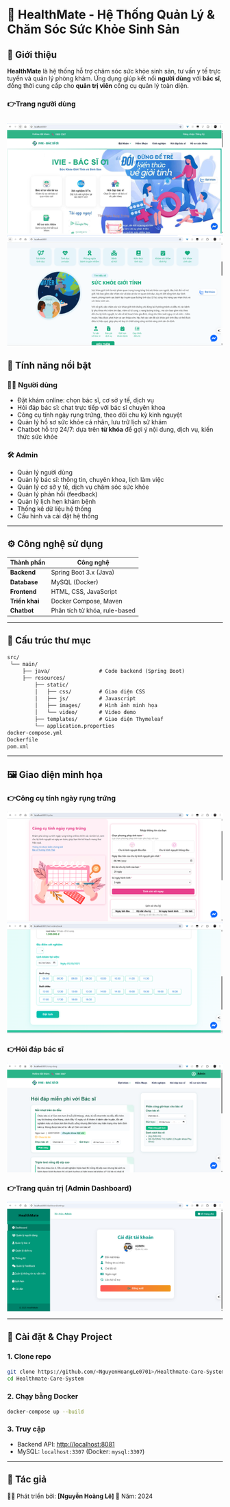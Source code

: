 # 🏥 HealthMate - Hệ Thống Quản Lý & Chăm Sóc Sức Khỏe Sinh Sản

## 📖 Giới thiệu

**HealthMate** là hệ thống hỗ trợ chăm sóc sức khỏe sinh sản, tư vấn y tế trực tuyến và quản lý phòng khám.
Ứng dụng giúp kết nối **người dùng** với **bác sĩ**, đồng thời cung cấp cho **quản trị viên** công cụ quản lý toàn diện.
### 👉Trang người dùng
 ![User Page](src/main/resources/static/images/github/TrangChu.jpg)
 ![User Page](src/main/resources/static/images/github/TrangChu-2.png)
---

## 🚀 Tính năng nổi bật

### 👩‍⚕️ Người dùng

* Đặt khám online: chọn bác sĩ, cơ sở y tế, dịch vụ
* Hỏi đáp bác sĩ: chat trực tiếp với bác sĩ chuyên khoa
* Công cụ tính ngày rụng trứng, theo dõi chu kỳ kinh nguyệt
* Quản lý hồ sơ sức khỏe cá nhân, lưu trữ lịch sử khám
* Chatbot hỗ trợ 24/7: dựa trên **từ khóa** để gợi ý nội dung, dịch vụ, kiến thức sức khỏe

### 🛠️ Admin

* Quản lý người dùng
* Quản lý bác sĩ: thông tin, chuyên khoa, lịch làm việc
* Quản lý cơ sở y tế, dịch vụ chăm sóc sức khỏe
* Quản lý phản hồi (feedback)
* Quản lý lịch hẹn khám bệnh
* Thống kê dữ liệu hệ thống
* Cấu hình và cài đặt hệ thống

---

## ⚙️ Công nghệ sử dụng

| Thành phần     | Công nghệ                     |
| -------------- | ----------------------------- |
| **Backend**    | Spring Boot 3.x (Java)        |
| **Database**   | MySQL (Docker)                |
| **Frontend**   | HTML, CSS, JavaScript         |
| **Triển khai** | Docker Compose, Maven         |
| **Chatbot**    | Phân tích từ khóa, rule-based |

---

## 📂 Cấu trúc thư mục

```
src/
 └── main/
     ├── java/                # Code backend (Spring Boot)
     ├── resources/
         ├── static/
         │   ├── css/         # Giao diện CSS
         │   ├── js/          # Javascript
         │   ├── images/      # Hình ảnh minh họa
         │   └── video/       # Video demo
         ├── templates/       # Giao diện Thymeleaf
         └── application.properties
docker-compose.yml
Dockerfile
pom.xml
```

---

## 🖼️ Giao diện minh họa

### 👉Công cụ tính ngày rụng trứng

 ![Ovulation Tool](src/main/resources/static/images/github/KhaiBaoChuKyKinhNguyet.png)
 ![Ovulation Tool](src/main/resources/static/images/github/DatXetNghiemSTIs-2.png)

### 👉Hỏi đáp bác sĩ

 ![Doctor Q\&A](src/main/resources/static/images/github/HoiDapBacSy.png)

### 👉Trang quản trị (Admin Dashboard)

 ![Admin Dashboard](src/main/resources/static/images/github/admin-2.png)

---

## 🔧 Cài đặt & Chạy Project

### 1. Clone repo

```bash
git clone https://github.com/<NguyenHoangLe0701>/Healthmate-Care-System.git
cd Healthmate-Care-System
```

### 2. Chạy bằng Docker

```bash
docker-compose up --build
```

### 3. Truy cập

* Backend API: [http://localhost:8081](http://localhost:8081)
* MySQL: `localhost:3307` (Docker: `mysql:3307`)

---

## 📌 Tác giả

👨‍💻 Phát triển bởi: **[Nguyễn Hoàng Lê]**
📅 Năm: 2024
